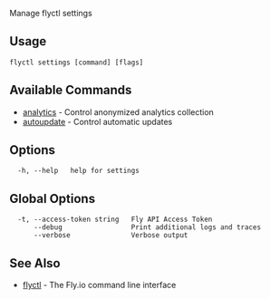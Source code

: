 Manage flyctl settings

## Usage
~~~
flyctl settings [command] [flags]
~~~

## Available Commands
* [analytics](/docs/flyctl/settings-analytics/)	 - Control anonymized analytics collection
* [autoupdate](/docs/flyctl/settings-autoupdate/)	 - Control automatic updates

## Options

~~~
  -h, --help   help for settings
~~~

## Global Options

~~~
  -t, --access-token string   Fly API Access Token
      --debug                 Print additional logs and traces
      --verbose               Verbose output
~~~

## See Also

* [flyctl](/docs/flyctl/help/)	 - The Fly.io command line interface

